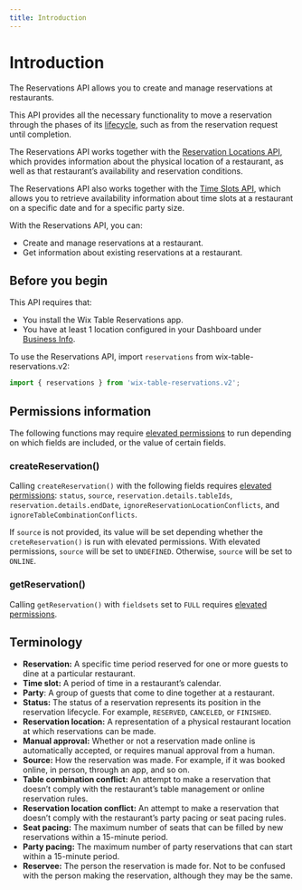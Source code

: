 ```yaml
---
title: Introduction
---
```


# Introduction

The Reservations API allows you to create and manage reservations at restaurants. 

This API provides all the necessary functionality to move a reservation through the phases of its [lifecycle](https://www.wix.com/velo/reference/wix-table-reservations-v2/reservations/the-reservation-lifecycle), such as from the reservation request until completion.

The Reservations API works together with the [Reservation Locations API](https://www.wix.com/velo/reference/wix-table-reservations-v2/reservationlocations), which provides information about the physical location of a restaurant, as well as that restaurant’s availability and reservation conditions. 

The Reservations API also works together with the [Time Slots API](https://www.wix.com/velo/reference/wix-table-reservations-v2/timeslots), which allows you to retrieve availability information about time slots at a restaurant on a specific date and for a specific party size. 

With the Reservations API, you can:
* Create and manage reservations at a restaurant.
* Get information about existing reservations at a restaurant.

## Before you begin
This API requires that:
* You install the Wix Table Reservations app.
* You have at least 1 location configured in your Dashboard under [Business Info](https://www.wix.com/my-account/site-selector/?buttonText=Select%20Site&title=Select%20a%20Site&autoSelectOnSingleSite=true&actionUrl=https:%2F%2Fwww.wix.com%2Fdashboard%2F%7B%7BmetaSiteId%7D%7D%2Fbusiness-info).

To use the Reservations API, import `reservations` from wix-table-reservations.v2:

```js
import { reservations } from 'wix-table-reservations.v2';
```

## Permissions information

The following functions may require [elevated permissions](https://www.wix.com/velo/reference/wix-auth/elevate) to run depending on which fields are included, or the value of certain fields.

### createReservation()

Calling `createReservation()` with the following fields requires [elevated permissions](https://www.wix.com/velo/reference/wix-auth/elevate): `status`, `source`, `reservation.details.tableIds`, `reservation.details.endDate`, `ignoreReservationLocationConflicts`, and `ignoreTableCombinationConflicts`.

If `source` is not provided, its value will be set depending whether the `creteReservation()` is run with elevated permissions. With elevated permissions, `source` will be set to `UNDEFINED`. Otherwise, `source` will be set to `ONLINE`.

### getReservation()

Calling `getReservation()` with `fieldsets` set to `FULL` requires [elevated permissions](https://www.wix.com/velo/reference/wix-auth/elevate).

## Terminology
* **Reservation:** A specific time period reserved for one or more guests to dine at a particular restaurant.
* **Time slot:** A period of time in a restaurant’s calendar.
* **Party**: A group of guests that come to dine together at a restaurant.
* **Status:** The status of a reservation represents its position in the reservation lifecycle. For example, `RESERVED`, `CANCELED`, or `FINISHED`.
* **Reservation location:** A representation of a physical restaurant location at which reservations can be made.
* **Manual approval:** Whether or not a reservation made online is automatically accepted, or requires manual approval from a human.
* **Source:** How the reservation was made. For example, if it was booked online, in person, through an app, and so on.
* **Table combination conflict:** An attempt to make a reservation that doesn’t comply with the restaurant’s table management or online reservation rules.
* **Reservation location conflict:** An attempt to make a reservation that doesn’t comply with the restaurant’s party pacing or seat pacing rules.
* **Seat pacing:** The maximum number of seats that can be filled by new reservations within a 15-minute period.
* **Party pacing:** The maximum number of party reservations that can start within a 15-minute period.
* **Reservee:** The person the reservation is made for. Not to be confused with the person making the reservation, although they may be the same.
